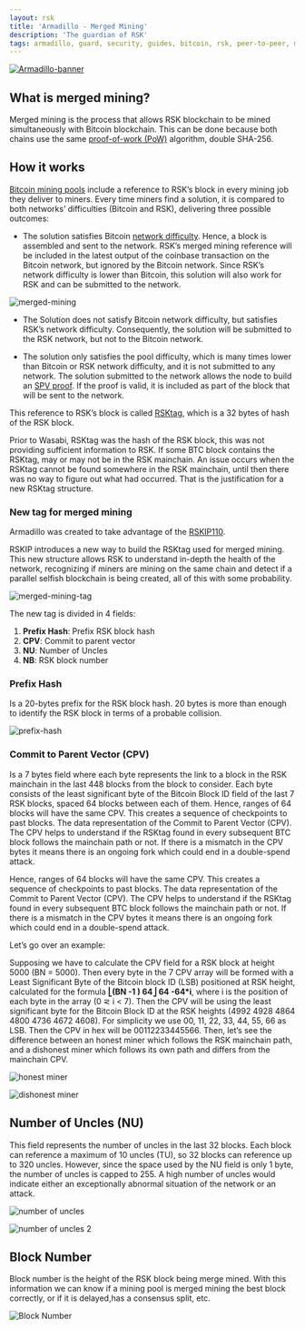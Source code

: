 ```yaml
---
layout: rsk
title: 'Armadillo - Merged Mining'
description: 'The guardian of RSK'
tags: armadillo, guard, security, guides, bitcoin, rsk, peer-to-peer, merged-mining, blockchain
---
```


[![Armadillo-banner](/assets/img/guides/armadillo/Armadillo_banner.png)](/guides/armadillo/)

## What is merged mining?

Merged mining is the process that allows RSK blockchain to be mined simultaneously with Bitcoin blockchain.
This can be done because both chains use the same [proof-of-work (PoW)](https://en.wikipedia.org/wiki/Proof_of_work) algorithm,
double SHA-256.

## How it works

[Bitcoin mining pools](https://developers.rsk.co/rsk/architecture/mining/) include a reference to RSK’s block in every mining job they deliver to miners.
Every time miners find a solution,
it is compared to both networks’ difficulties (Bitcoin and RSK),
delivering three possible outcomes:

- The solution satisfies Bitcoin [network difficulty](https://en.bitcoin.it/wiki/Difficulty).
Hence, a block is assembled and sent to the network.
RSK’s merged mining reference will be included in the latest output of the coinbase transaction on the Bitcoin network,
but ignored by the Bitcoin network.
Since RSK’s network difficulty is lower than Bitcoin,
this solution will also work for RSK and can be submitted to the network.

![merged-mining](/assets/img/guides/armadillo/merged-mining.png)

- The Solution does not satisfy Bitcoin network difficulty,
but satisfies RSK’s network difficulty.
Consequently, the solution will be submitted to the RSK network,
but not to the Bitcoin network.

- The solution only satisfies the pool difficulty,
which is many times lower than Bitcoin or RSK network difficulty,
and it is not submitted to any network.
The solution submitted to the network allows the node to build an [SPV proof](/guides/armadillo/glossary/#spv-proof).
If the proof is valid,
it is included as part of the block that will be sent to the network.

This reference to RSK’s block is called [RSKtag](/guides/armadillo/glossary/#rsktag/),
which is a 32 bytes of hash of the RSK block.

Prior to Wasabi, RSKtag was the hash of the RSK block,
this was not providing sufficient information to RSK.
If some BTC block contains the RSKtag,
may or may not be in the RSK mainchain.
An issue occurs when the RSKtag cannot be found somewhere in the RSK mainchain,
until then there was no way to figure out what had occurred.
That is the justification for a new RSKtag structure.

### New tag for merged mining

Armadillo was created to take advantage of the [RSKIP110](https://github.com/rsksmart/RSKIPs/blob/master/IPs/RSKIP110.md).

RSKIP introduces a new way to build the RSKtag used for merged mining.
This new structure allows RSK to understand in-depth the health of the network,
recognizing if miners are mining on the same chain and detect if a parallel selfish blockchain is being created,
all of this with some probability.

![merged-mining-tag](/assets/img/guides/armadillo/merged-mining-tag.png)

The new tag is divided in 4 fields:
1. **Prefix Hash**: Prefix RSK block hash
2. **CPV**: Commit to parent vector
3. **NU**: Number of Uncles
4. **NB**: RSK block number

### Prefix Hash

Is a 20-bytes prefix for the RSK block hash.
20 bytes is more than enough to identify the RSK block in terms of a probable collision.

![prefix-hash](/assets/img/guides/armadillo/prefix-hash.png)

### Commit to Parent Vector (CPV)

Is a 7 bytes field where each byte represents the link to a block in the RSK mainchain in the last 448 blocks from the block to consider.
Each byte consists of the least significant byte of the Bitcoin Block ID field of the last 7 RSK blocks,
spaced 64 blocks between each of them.
Hence, ranges of 64 blocks will have the same CPV.
This creates a sequence of checkpoints to past blocks.
The data representation of the Commit to Parent Vector (CPV).
The CPV helps to understand if the RSKtag found in every subsequent BTC block follows the mainchain path or not.
If there is a mismatch in the CPV bytes it means there is an ongoing fork which could end in a double-spend attack.

Hence, ranges of 64 blocks will have the same CPV.
This creates a sequence of checkpoints to past blocks.
The data representation of the Commit to Parent Vector (CPV).
The CPV helps to understand if the RSKtag found in every subsequent BTC block follows the mainchain path or not.
If there is a mismatch in the CPV bytes it means there is an ongoing fork which could end in a double-spend attack.

Let’s go over an example:

Supposing we have to calculate the CPV field for a RSK block at height 5000 (BN = 5000).
Then every byte in the 7 CPV array will be formed with a Least Significant Byte of the Bitcoin block ID (LSB) positioned at RSK height,
calculated for the formula  **⎣(BN -1 ) 64⎦ 64 -64\*i**, where i is the position of each byte in the array (0 ⋜ i < 7).
Then the CPV will be using the least significant byte for the Bitcoin Block ID at the RSK heights (4992 4928 4864 4800 4736 4672 4608).
For simplicity we use 00, 11, 22, 33, 44, 55, 66  as LSB.
Then the CPV in hex will be 00112233445566.
Then, let’s see the difference between an honest miner which follows the RSK mainchain path,
and a dishonest miner which follows its own path and differs from the mainchain CPV.

![honest miner](/assets/img/guides/armadillo/honest-miner.png)

![dishonest miner](/assets/img/guides/armadillo/dishonest-miner.png)

## Number of Uncles (NU)

This field represents the number of uncles in the last 32 blocks.
Each block can reference a maximum of 10 uncles (TU),
so 32 blocks can reference up to 320 uncles. However,
since the space used by the NU field is only 1 byte,
the number of uncles is capped to 255.
A high number of uncles would indicate either an exceptionally abnormal situation of the network or an attack.

![number of uncles](/assets/img/guides/armadillo/number-of-uncles.png)

![number of uncles 2](/assets/img/guides/armadillo/nu-2.png)

## Block Number

Block number is the height of the RSK block being merge mined.
With this information we can know if a mining pool is merged mining the best block correctly,
or if it is delayed,has a consensus split, etc.

![Block Number](/assets/img/guides/armadillo/block-number.png)
